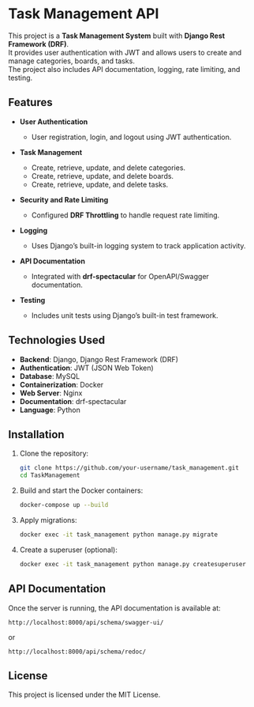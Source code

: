 # Task Management API

This project is a **Task Management System** built with **Django Rest Framework (DRF)**.  
It provides user authentication with JWT and allows users to create and manage categories, boards, and tasks.  
The project also includes API documentation, logging, rate limiting, and testing.

## Features

- **User Authentication**
  - User registration, login, and logout using JWT authentication.

- **Task Management**
  - Create, retrieve, update, and delete categories.
  - Create, retrieve, update, and delete boards.
  - Create, retrieve, update, and delete tasks.

- **Security and Rate Limiting**
  - Configured **DRF Throttling** to handle request rate limiting.

- **Logging**
  - Uses Django’s built-in logging system to track application activity.

- **API Documentation**
  - Integrated with **drf-spectacular** for OpenAPI/Swagger documentation.

- **Testing**
  - Includes unit tests using Django’s built-in test framework.

## Technologies Used

- **Backend**: Django, Django Rest Framework (DRF)
- **Authentication**: JWT (JSON Web Token)
- **Database**: MySQL
- **Containerization**: Docker
- **Web Server**: Nginx
- **Documentation**: drf-spectacular
- **Language**: Python

## Installation

1. Clone the repository:
   ```bash
   git clone https://github.com/your-username/task_management.git
   cd TaskManagement
   ```

2. Build and start the Docker containers:
   ```bash
   docker-compose up --build
   ```

3. Apply migrations:
   ```bash
   docker exec -it task_management python manage.py migrate
   ```

4. Create a superuser (optional):
   ```bash
   docker exec -it task_management python manage.py createsuperuser
   ```

## API Documentation

Once the server is running, the API documentation is available at:

```
http://localhost:8000/api/schema/swagger-ui/
```

or

```
http://localhost:8000/api/schema/redoc/
```

## License

This project is licensed under the MIT License.
